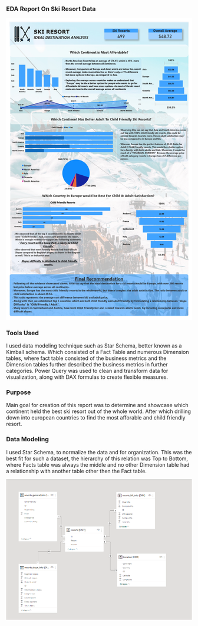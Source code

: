 ### EDA Report On Ski Resort Data
![Ski Resort Report](https://github.com/Lone2000/Ski-Resort-Report/blob/main/Ski_resort_report_img.jpg)

### Tools Used
I used data modeling technique such as Star Schema, better known as a Kimball schema. Which consisted of a Fact Table and numerous Dimension tables, where fact table consisted of the business metrics and the Dimension tables further described the business metrics in further categories. Power Query was used to clean and transform data for visualization, along with DAX formulas to create flexible measures.

### Purpose
Main goal for creation of this report was to determine and showcase which continent held the best ski resort out of the whole world. After which drilling down into european countries to find the most afforable and child friendly resort. 

### Data Modeling
I used Star Schema, to normalize the data and for organization. This was the best fit for such a dataset, the hierarchy of this relation was Top to Bottom, where Facts table was always the middle and no other Dimension table had a relationship with another table other then the Fact table.

![Data Model](https://github.com/Lone2000/Ski-Resort-Report/blob/main/model.PNG)

